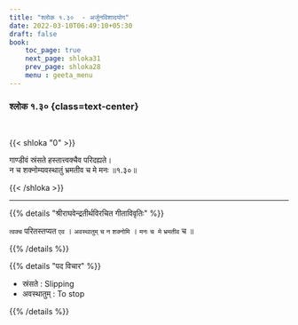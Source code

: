 ```yaml
---
title: "श्लोक १.३०  - अर्जुनविशादयोग"
date: 2022-03-10T06:49:10+05:30
draft: false
book:
    toc_page: true
    next_page: shloka31
    prev_page: shloka28
    menu : geeta_menu
---
```


### श्लोक १.३० {class=text-center}

<br/>

{{< shloka  "0"  >}}

गाण्डीवं स्रंसते हस्तात्त्वक्चैव परिदह्यते।  
न च शक्नोम्यवस्थातुं भ्रमतीव च मे मनः ॥१.३०॥

{{< /shloka >}}

---

{{% details "श्रीराघवेन्द्रतीर्थविरचित गीताविवृतिः" %}}

`त्वक्च` परितस्तप्यत `एव` । `अवस्थातुम्` `च` `न`
`शक्नोमि` । `मनः` `च मे` `भ्रमतीव` च ॥ 

{{% /details %}}


{{% details "पद विचार" %}}
- स्रंसते : Slipping
- अवस्थातुम् : To stop

{{% /details %}}